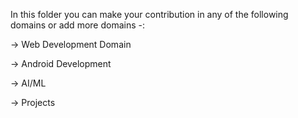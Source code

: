 In this folder you can make your contribution in any of the following domains or add more domains -:

-> Web Development Domain

-> Android Development

-> AI/ML

-> Projects
